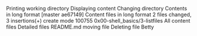 Printing working directory
Displaying content
Changing directory
Contents in long format
[master ae67149] Content files in long format
 2 files changed, 3 insertions(+)
 create mode 100755 0x00-shell_basics/3-listfiles
All content files
Detailed files
README.md
moving file
Deleting file Betty
